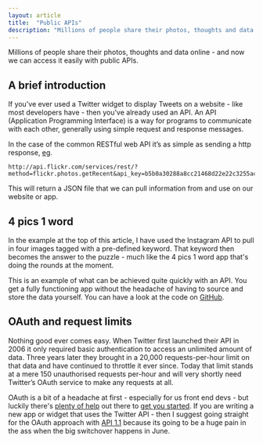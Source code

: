 ```yaml
---
layout: article
title:  "Public APIs"
description: "Millions of people share their photos, thoughts and data online - and now we can access it easily with public APIs."
---
```


Millions of people share their photos, thoughts and data online - and now we can access it easily with public APIs.

A brief introduction
----------
If you've ever used a Twitter widget to display Tweets on a website - like most developers have - then you've already used an API. An API (Application Programming Interface) is a way for programs to communicate with each other, generally using simple request and response messages.

In the case of the common RESTful web API it’s as simple as sending a http response, [eg].

    http://api.flickr.com/services/rest/?method=flickr.photos.getRecent&api_key=b5b0a30288a8cc21468d22e22c3255ac&format=rest

This will return a JSON file that we can pull information from and use on our website or app.

4 pics 1 word
----------
In the example at the top of this article, I have used the Instagram API to pull in four images tagged with a pre-defined keyword. That keyword then becomes the answer to the puzzle - much like the 4 pics 1 word app that's doing the rounds at the moment.

This is an example of what can be achieved quite quickly with an API. You get a fully functioning app without the headache of having to source and store the data yourself. You can have a look at the code on [GitHub][].

OAuth and request limits
---------
Nothing good ever comes easy. When Twitter first launched their API in 2006 it only required basic authentication to access an unlimited amount of data. Three years later they brought in a 20,000 requests-per-hour limit on that data and have continued to throttle it ever since. Today that limit stands at a mere 150 unauthorised requests per-hour and will very shortly need Twitter’s OAuth service to make any requests at all.

OAuth is a bit of a headache at first - especially for us front end devs - but luckily there's [plenty of help][] out there to [get you started][]. If you are writing a new app or widget that uses the Twitter API - then I suggest going straight for the OAuth approach with [API 1.1] because its going to be a huge pain in the ass when the big switchover happens in June.

[eg]: http://api.flickr.com/services/rest/?method=flickr.photos.getRecent&api_key=b5b0a30288a8cc21468d22e22c3255ac&format=rest
[GitHub]: https://github.com/sambeckham/blog/blob/master/src/scripts/public-APIs.js
[plenty of help]: http://www.youtube.com/playlist?list=PL032A5954701D543C
[get you started]: http://www.webdevdoor.com/php/authenticating-twitter-feed-timeline-oauth/
[API 1.1]: https://dev.twitter.com/docs/api/1.1